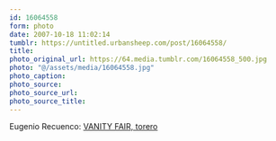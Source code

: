 ```yaml
---
id: 16064558
form: photo
date: 2007-10-18 11:02:14
tumblr: https://untitled.urbansheep.com/post/16064558/
title:
photo_original_url: https://64.media.tumblr.com/16064558_500.jpg
photo: "@/assets/media/16064558.jpg"
photo_caption:
photo_source:
photo_source_url:
photo_source_title:
---
```


<p>Eugenio Recuenco: <a href="http://www.eugeniorecuenco.com/images/pictures_/VANITY%20FAIR-%20TORERO/tira.htm">VANITY FAIR, torero</a></p>
